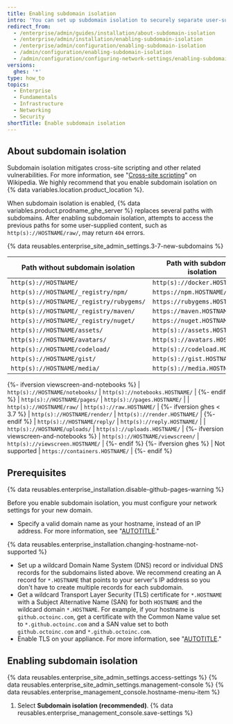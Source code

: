 ```yaml
---
title: Enabling subdomain isolation
intro: 'You can set up subdomain isolation to securely separate user-supplied content from other portions of your {% data variables.product.prodname_ghe_server %} appliance.'
redirect_from:
  - /enterprise/admin/guides/installation/about-subdomain-isolation
  - /enterprise/admin/installation/enabling-subdomain-isolation
  - /enterprise/admin/configuration/enabling-subdomain-isolation
  - /admin/configuration/enabling-subdomain-isolation
  - /admin/configuration/configuring-network-settings/enabling-subdomain-isolation
versions:
  ghes: '*'
type: how_to
topics:
  - Enterprise
  - Fundamentals
  - Infrastructure
  - Networking
  - Security
shortTitle: Enable subdomain isolation
---
```

## About subdomain isolation

Subdomain isolation mitigates cross-site scripting and other related vulnerabilities. For more information, see "[Cross-site scripting](https://en.wikipedia.org/wiki/Cross-site_scripting)" on Wikipedia. We highly recommend that you enable subdomain isolation on {% data variables.location.product_location %}.

When subdomain isolation is enabled, {% data variables.product.prodname_ghe_server %} replaces several paths with subdomains. After enabling subdomain isolation, attempts to access the previous paths for some user-supplied content, such as `http(s)://HOSTNAME/raw/`, may return `404` errors.

{% data reusables.enterprise_site_admin_settings.3-7-new-subdomains %}

| Path without subdomain isolation  | Path with subdomain isolation   |
| --- | --- |
| `http(s)://HOSTNAME/` | `http(s)://docker.HOSTNAME/` |
| `http(s)://HOSTNAME/_registry/npm/` | `https://npm.HOSTNAME/` |
| `http(s)://HOSTNAME/_registry/rubygems/` | `https://rubygems.HOSTNAME/` |
| `http(s)://HOSTNAME/_registry/maven/` | `https://maven.HOSTNAME/` |
| `http(s)://HOSTNAME/_registry/nuget/` | `https://nuget.HOSTNAME/` |
| `http(s)://HOSTNAME/assets/` | `http(s)://assets.HOSTNAME/` |
| `http(s)://HOSTNAME/avatars/` | `http(s)://avatars.HOSTNAME/` |
| `http(s)://HOSTNAME/codeload/` | `http(s)://codeload.HOSTNAME/` |
| `http(s)://HOSTNAME/gist/` | `http(s)://gist.HOSTNAME/` |
| `http(s)://HOSTNAME/media/` | `http(s)://media.HOSTNAME/` |
{%- ifversion viewscreen-and-notebooks %}
| `http(s)://HOSTNAME/notebooks/` | `http(s)://notebooks.HOSTNAME/` |
{%- endif %}
| `http(s)://HOSTNAME/pages/` | `http(s)://pages.HOSTNAME/` |
| `http(s)://HOSTNAME/raw/` | `http(s)://raw.HOSTNAME/` |
{%- ifversion ghes < 3.7 %}
| `http(s)://HOSTNAME/render/` | `http(s)://render.HOSTNAME/` |
{%- endif %}
| `http(s)://HOSTNAME/reply/` | `http(s)://reply.HOSTNAME/` |
| `http(s)://HOSTNAME/uploads/` | `http(s)://uploads.HOSTNAME/` |
{%- ifversion viewscreen-and-notebooks %}
| `http(s)://HOSTNAME/viewscreen/` | `http(s)://viewscreen.HOSTNAME/` |
{%- endif %}
{%- ifversion ghes %}
| Not supported | `https://containers.HOSTNAME/` |
{%- endif %}

## Prerequisites

{% data reusables.enterprise_installation.disable-github-pages-warning %}

Before you enable subdomain isolation, you must configure your network settings for your new domain.

- Specify a valid domain name as your hostname, instead of an IP address. For more information, see "[AUTOTITLE](/admin/configuration/configuring-network-settings/configuring-a-hostname)."

{% data reusables.enterprise_installation.changing-hostname-not-supported %}

- Set up a wildcard Domain Name System (DNS) record or individual DNS records for the subdomains listed above. We recommend creating an A record for `*.HOSTNAME` that points to your server's IP address so you don't have to create multiple records for each subdomain.
- Get a wildcard Transport Layer Security (TLS) certificate for `*.HOSTNAME` with a Subject Alternative Name (SAN) for both `HOSTNAME` and the wildcard domain `*.HOSTNAME`. For example, if your hostname is `github.octoinc.com`, get a certificate with the Common Name value set to `*.github.octoinc.com` and a SAN value set to both `github.octoinc.com` and `*.github.octoinc.com`.
- Enable TLS on your appliance. For more information, see "[AUTOTITLE](/admin/configuration/configuring-network-settings/configuring-tls)."

## Enabling subdomain isolation

{% data reusables.enterprise_site_admin_settings.access-settings %}
{% data reusables.enterprise_site_admin_settings.management-console %}
{% data reusables.enterprise_management_console.hostname-menu-item %}
1. Select **Subdomain isolation (recommended)**.
{% data reusables.enterprise_management_console.save-settings %}
